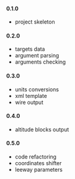 #### 0.1.0

+ project skeleton

#### 0.2.0

+ targets data
+ argument parsing
+ arguments checking

#### 0.3.0

+ units conversions
+ xml template
+ wire output

#### 0.4.0

+ altitude blocks output

#### 0.5.0

+ code refactoring
+ coordinates shifter
+ leeway parameters
